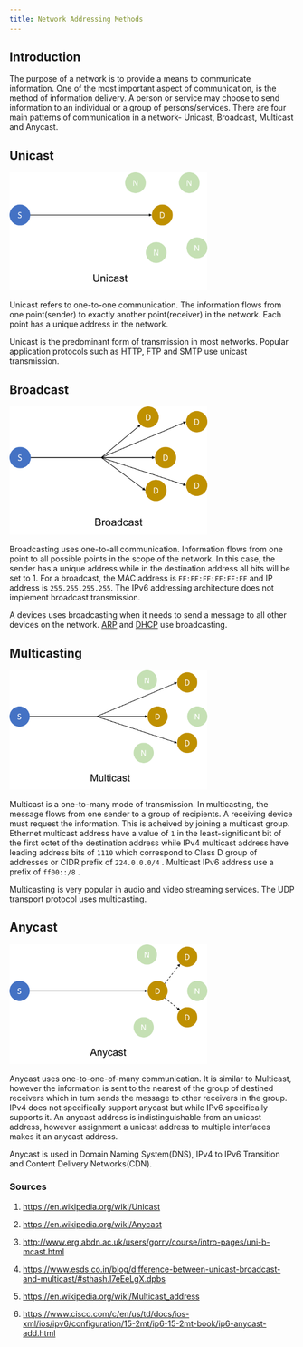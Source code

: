 ```yaml
---
title: Network Addressing Methods
---
```

## Introduction

The purpose of a network is to provide a means to communicate information.  One of the most important aspect of communication, is the method of information delivery. A person or service may choose to send information to an individual or a group of persons/services. There are four main patterns of communication in a network- Unicast, Broadcast, Multicast and Anycast.

## Unicast
<img src="https://github.com/rahul-thakoor/kws/raw/master/network_addressing/images/unicast.png" alt="Unicast Image" width="350">

Unicast refers to one-to-one communication. The information flows from one point(sender) to exactly another point(receiver) in the network. Each point has a unique address in the network. 

Unicast is the predominant form of transmission in most networks. Popular application protocols such as HTTP, FTP and SMTP use unicast transmission.

## Broadcast
<img src="https://github.com/rahul-thakoor/kws/raw/master/network_addressing/images/broadcast.png" alt="Broadcast Image" width="350">

Broadcasting uses one-to-all communication. Information flows from one point to all possible points in the scope of the network. In this case, the sender has a unique address while in the destination address all bits will be set to 1. For a broadcast, the MAC address is `FF:FF:FF:FF:FF:FF` and IP address is `255.255.255.255`. The IPv6 addressing architecture does not implement broadcast transmission.

A devices uses broadcasting when it needs to send a message to all other devices on the network. [ARP](https://en.wikipedia.org/wiki/Address_Resolution_Protocol) and [DHCP](https://en.wikipedia.org/wiki/Dynamic_Host_Configuration_Protocol) use broadcasting. 

## Multicasting
<img src="https://github.com/rahul-thakoor/kws/raw/master/network_addressing/images/multicast.png" alt="Multicast Image" width="350">

Multicast is a one-to-many mode of transmission. In multicasting, the message flows from one sender to a group of recipients. A receiving device must request the information. This is acheived by joining a multicast group. Ethernet multicast address have a value of `1` in the least-significant bit of the first octet of the destination address while IPv4 multicast address have leading address bits of `1110` which correspond to Class D group of addresses or CIDR prefix of `224.0.0.0/4` . Multicast IPv6 address use a prefix of `ff00::/8` .

Multicasting is very popular in audio and video streaming services. The UDP transport protocol uses multicasting.


## Anycast
<img src="https://github.com/rahul-thakoor/kws/raw/master/network_addressing/images/anycast.png" alt="Anycast Image" width="350">

Anycast uses one-to-one-of-many communication. It is similar to Multicast, however the information is sent to the nearest of the group of destined receivers which in turn sends the message to other receivers in the group. IPv4 does not specifically support anycast but while IPv6 specifically supports it. An anycast address is indistinguishable from an unicast address, however assignment a unicast address to multiple interfaces makes it an anycast address.

Anycast is used in Domain Naming System(DNS), IPv4 to IPv6 Transition and Content Delivery Networks(CDN).

### Sources

1. https://en.wikipedia.org/wiki/Unicast

2. https://en.wikipedia.org/wiki/Anycast

3. http://www.erg.abdn.ac.uk/users/gorry/course/intro-pages/uni-b-mcast.html

4. https://www.esds.co.in/blog/difference-between-unicast-broadcast-and-multicast/#sthash.I7eEeLgX.dpbs
5. https://en.wikipedia.org/wiki/Multicast_address

6. https://www.cisco.com/c/en/us/td/docs/ios-xml/ios/ipv6/configuration/15-2mt/ip6-15-2mt-book/ip6-anycast-add.html